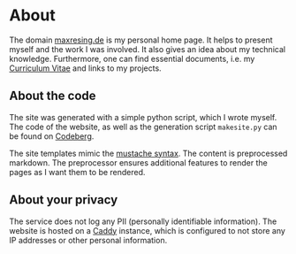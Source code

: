 <!-- title: maxresing.de -->
<!-- subtitle: About -->

# About

The domain [maxresing.de](https://www.maxresing.de) is my personal home page.
It helps to present myself and the work I was involved. It also gives an idea
about my technical knowledge. Furthermore, one can find essential documents,
i.e. my [Curriculum Vitae](https://static.maxresing.de/doc/CV.pdf) and links to
my projects.


## About the code

The site was generated with a simple python script, which I wrote myself. The
code of the website, as well as the generation script `makesite.py` can be found
on [Codeberg](https://codeberg.org/rem/de-maxresing-www).

The site templates mimic the [mustache syntax](https://mustache.github.io/mustache.5.html).
The content is preprocessed markdown. The preprocessor ensures additional
features to render the pages as I want them to be rendered.


## About your privacy

The service does not log any PII (personally identifiable information). The
website is hosted on a [Caddy](https://caddyserver.com/) instance, which is
configured to not store any IP addresses or other personal information.




